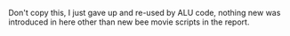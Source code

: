 Don't copy this, I just gave up and re-used by ALU code, nothing new was introduced in here other than new bee movie scripts in the report.